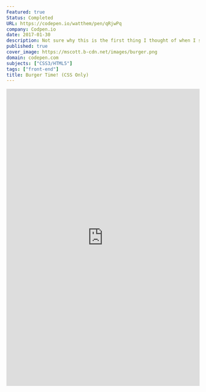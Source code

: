 ```yaml
---
Featured: true
Status: Completed
URL: https://codepen.io/watthem/pen/qRjwPq
company: Codpen.io
date: 2017-01-30
description: Not sure why this is the first thing I thought of when I saw a daily CSS challenge on the topic of "hamburgers", but building this demo using only CSS compontents brought back a lot of fond memories!
published: true
cover_image: https://mscott.b-cdn.net/images/burger.png
domain: codepen.com
subjects: ["CSS3/HTML5"]
tags: ["front-end"]
title: Burger Time! (CSS Only)
---
```


<iframe height="775" style="width: 100%;" scrolling="no" title="Burger Time! (CSS Only)" src="https://codepen.io/watthem/embed/qRjwPq?height=775&theme-id=dark&default-tab=result" frameborder="no" allowtransparency="true" allowfullscreen="true">
  See the Pen <a href='https://codepen.io/watthem/pen/qRjwPq'>Burger Time! (CSS Only)</a> by Matthew Hendricks
  (<a href='https://codepen.io/watthem'>@watthem</a>) on <a href='https://codepen.io'>CodePen</a>.
</iframe>
